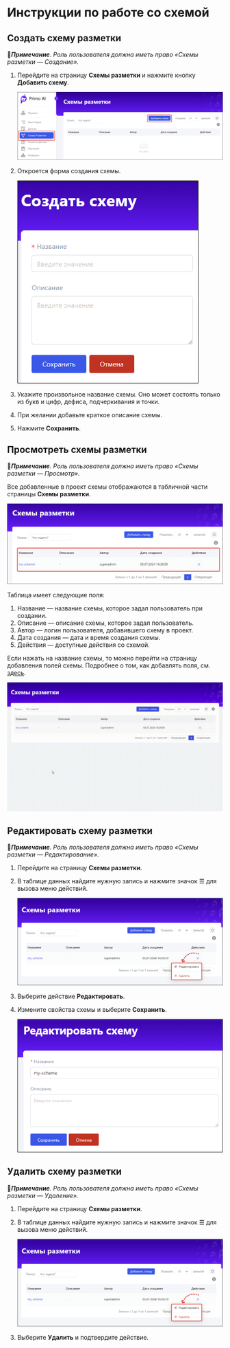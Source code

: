 # Инструкции по работе со схемой

## Создать схему разметки

:large_blue_diamond:***Примечание**. Роль пользователя должна иметь право «Схемы разметки — Создание».*

1. Перейдите на страницу **Схемы разметки** и нажмите кнопку **Добавить схему**.

   ![](<../../../../.gitbook/assets1/primo-ai/user-guide/add-scheme-button.png>)

1. Откроется форма создания схемы.

   ![](<../../../../.gitbook/assets1/primo-ai/user-guide/add-scheme.png>)

1. Укажите произвольное название схемы. Оно может состоять только из букв и цифр, дефиса, подчеркивания и точки.
1. При желании добавьте краткое описание схемы.
1. Нажмите **Сохранить**.


## Просмотреть схемы разметки

:large_blue_diamond:***Примечание**. Роль пользователя должна иметь право «Схемы разметки — Просмотр».*

Все добавленные в проект схемы отображаются в табличной части страницы **Схемы разметки**.

![](<../../../../.gitbook/assets1/primo-ai/user-guide/schemes-list.png>)

Таблица имеет следующие поля:
1. Название — название схемы, которое задал пользователь при создании.
2. Описание — описание схемы, которое задал пользователь.
3. Автор — логин пользователя, добавившего схему в проект.
4. Дата создания — дата и время создания схемы.
5. Действия — доступные действия со схемой.

Если нажать на название схемы, то можно перейти на страницу добавления полей схемы. Подробнее о том, как добавлять поля, см. [здесь](https://github.com/PrimoRPA/Docs.Rus/blob/1299-%D0%BD%D0%B0%D0%BF%D0%B8%D1%81%D0%B0%D1%82%D1%8C-%D0%B4%D0%BE%D0%BA%D1%83%D0%BC%D0%B5%D0%BD%D1%82-%D0%BF%D0%BE-primoai/primo-ai/user/projects/schemes/operations-with-scheme-fiels.md).

![](<../../../../.gitbook/assets1/primo-ai/user-guide/go-to-schema-fields.gif>)


## Редактировать схему разметки

:large_blue_diamond:***Примечание**. Роль пользователя должна иметь право «Схемы разметки — Редактирование».*

1. Перейдите на страницу **Схемы разметки**.
1. В таблице данных найдите нужную запись и нажмите значок ☰ для вызова меню действий.

   ![](<../../../../.gitbook/assets1/primo-ai/user-guide/schemes-actions.png>)

1. Выберите действие **Редактировать**.
1. Измените свойства схемы и выберите **Сохранить**.

   ![](<../../../../.gitbook/assets1/primo-ai/user-guide/edit-scheme-form.png>)


## Удалить схему разметки

:large_blue_diamond:***Примечание**. Роль пользователя должна иметь право «Схемы разметки — Удаление».*

1. Перейдите на страницу **Схемы разметки**.
1. В таблице данных найдите нужную запись и нажмите значок ☰ для вызова меню действий.

    ![](<../../../../.gitbook/assets1/primo-ai/user-guide/schemes-actions.png>)

1. Выберите **Удалить** и подтвердите действие.
